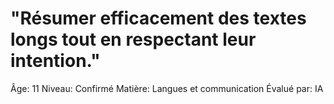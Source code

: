 # "Résumer efficacement des textes longs tout en respectant leur intention."

Âge: 11
Niveau: Confirmé
Matière: Langues et communication
Évalué par: IA